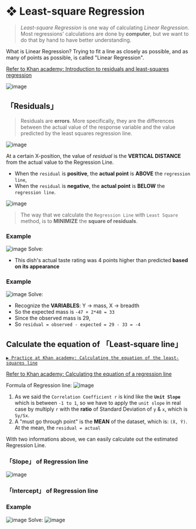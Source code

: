 #  ❖ Least-square Regression

> _Least-square Regression_ is one way of calculating _Linear Regression_. 
Most regressions' calculations are done by **computer**, but we want to do that by hand to have better understanding.

What is Linear Regression?
Trying to fit a line as closely as possible, and as many of points as possible, is called "Linear Regression".

[Refer to Khan academy: Introduction to residuals and least-squares regression](https://www.khanacademy.org/math/ap-statistics/bivariate-data-ap/modal/v/regression-residual-intro)

![image](https://user-images.githubusercontent.com/14041622/45735579-ef042d00-bc1a-11e8-97dd-eb5bf7a27f70.png)



## 「Residuals」

> Residuals are **errors**. More specifically, they are the differences between the actual value of the response variable and the value predicted by the least squares regression line.

![image](https://user-images.githubusercontent.com/14041622/45736304-24aa1580-bc1d-11e8-8305-db1d5d1a3a4b.png)

At a certain X-position, the value of _residual_ is the **VERTICAL DISTANCE** from the actual value to the Regression Line.

- When the `residual` is **positive**, the **actual point** is **ABOVE** the `regression line`,
- When the `residual` is **negative**, the **actual point** is **BELOW** the `regression line`.

![image](https://user-images.githubusercontent.com/14041622/45735633-1b1fae00-bc1b-11e8-9b41-477c1a38572e.png)

> The way that we calculate the `Regression Line` with `Least Square` method, is to **MINIMIZE** the **square of residuals**.


### Example
![image](https://user-images.githubusercontent.com/14041622/45736405-620ea300-bc1d-11e8-8797-14c26fdf6053.png)
Solve:
- This dish's actual taste rating was 4 points higher than predicted **based on its appearance**


### Example
![image](https://user-images.githubusercontent.com/14041622/45736532-cfbacf00-bc1d-11e8-8bf7-e0cf53a0cc97.png)
Solve:
- Recognize the **VARIABLES**: Y -> mass, X -> breadth
- So the expected mass is `-47 + 2*40 = 33`
- Since the observed mass is 29,
- So `residual = observed - expected = 29 - 33 = -4`


## Calculate the equation of 「Least-square line」

[`▶ Practice at Khan academy: Calculating the equation of the least-squares line`](https://www.khanacademy.org/math/ap-statistics/bivariate-data-ap/modal/e/calculating-equation-least-squares)

[Refer to Khan academy: Calculating the equation of a regression line](https://www.khanacademy.org/math/ap-statistics/bivariate-data-ap/modal/v/calculating-the-equation-of-a-regression-line)

Formula of Regression line:
![image](https://user-images.githubusercontent.com/14041622/43884348-77a305d0-9be8-11e8-9fc1-5bd881686fb4.png)

1. As we said the `Correlation Coefficient r` is kind like the **`Unit Slope`** which is between `-1 to 1`, so we have to apply the `unit slope` in real case by multiply `r` with the **ratio** of Standard Deviation of `y` & `x`, which is `Sy/Sx`.
2. A "must go through point" is the **MEAN** of the dataset, which is: `(Ẋ, Ẏ)`. At the mean, the `residual = actual`

With two informations above, we can easily calculate out the estimated Regression Line.


### 「Slope」 of Regression line

![image](https://user-images.githubusercontent.com/14041622/45736922-faf1ee00-bc1e-11e8-81a9-69a619f89fd2.png)


### 「Intercept」 of Regression line



### Example
![image](https://user-images.githubusercontent.com/14041622/45736841-bebe8d80-bc1e-11e8-8d67-cebdeee31d73.png)
Solve:
![image](https://user-images.githubusercontent.com/14041622/45737075-6d62ce00-bc1f-11e8-8ea7-e44482a6c9ec.png)

